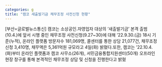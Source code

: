 ```yaml
---
categories: g
title: "캠코 새출발기금 채무조정 사전신청 현황"
---
```

[부산=글로벌뉴스통신] 캠코는 소상공인․자영업자 대상의 ‘새출발기금’ 본격 출범(10.4.)에 앞서 시행 중인 채무조정 사전신청(9.27~30)에 대해 ’22.9.30.(금) 18시 기준(누적), 온라인 플랫폼 방문자수 181,069명, 콜센터를 통한 상담 21,077건, 채무조정 신청 3,410명, 채무액은 5,361억원 규모라고 4일(화) 밝혔다.또한, 캠코는 ’22.10.4.(화)부터 온라인 플랫폼과 캠코 사무소(26개), 서민금융통합지원센터(50개) 오프라인 현장 창구를 통해 본격적인 채무조정 상담 및 신청을 진행한다고 밝혔